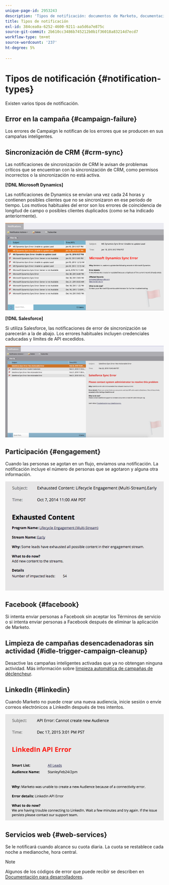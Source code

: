 ```yaml
---
unique-page-id: 2953243
description: 'Tipos de notificación: documentos de Marketo, documentación del producto'
title: Tipos de notificación
exl-id: 384cea0a-6252-4600-9211-aa5d6a7e875c
source-git-commit: 2b610cc3486b745212b0b1f36018a83214d7ecd7
workflow-type: tm+mt
source-wordcount: '237'
ht-degree: 5%

---
```


# Tipos de notificación {#notification-types}

Existen varios tipos de notificación.

## Error en la campaña  {#campaign-failure}

Los errores de Campaign le notifican de los errores que se producen en sus campañas inteligentes.

## Sincronización de CRM {#crm-sync}

Las notificaciones de sincronización de CRM le avisan de problemas críticos que se encuentran con la sincronización de CRM, como permisos incorrectos o la sincronización no está activa.

**[!DNL Microsoft Dynamics]**

Las notificaciones de Dynamics se envían una vez cada 24 horas y contienen posibles clientes que no se sincronizaron en ese período de tiempo. Los motivos habituales del error son los errores de coincidencia de longitud de campo o posibles clientes duplicados (como se ha indicado anteriormente).

![](assets/image2016-1-20-11-3a19-3a58.png)

**[!DNL Salesforce]**

Si utiliza Salesforce, las notificaciones de error de sincronización se parecerán a la de abajo. Los errores habituales incluyen credenciales caducadas y límites de API excedidos.

![](assets/salesforcesyncerror.png)

## Participación {#engagement}

Cuando las personas se agotan en un flujo, enviamos una notificación. La notificación incluye el número de personas que se agotaron y alguna otra información.

![](assets/image2014-10-14-10-3a57-3a9.png)

## Facebook {#facebook}

Si intenta enviar personas a Facebook sin aceptar los Términos de servicio o si intenta enviar personas a Facebook después de eliminar la aplicación de Marketo.

## Limpieza de campañas desencadenadoras sin actividad {#idle-trigger-campaign-cleanup}

Desactive las campañas inteligentes activadas que ya no obtengan ninguna actividad. Más información sobre [limpieza automática de campañas de déclencheur](/help/marketo/product-docs/core-marketo-concepts/smart-campaigns/using-smart-campaigns/automatic-trigger-campaign-cleanup.md).

## LinkedIn {#linkedin}

Cuando Marketo no puede crear una nueva audiencia, inicie sesión o envíe correos electrónicos a LinkedIn después de tres intentos.

![](assets/linkedin.png)

## Servicios web {#web-services}

Se le notificará cuando alcance su cuota diaria. La cuota se restablece cada noche a medianoche, hora central.

>[!NOTE]
>
>Algunos de los códigos de error que puede recibir se describen en [Documentación para desarrolladores](https://experienceleague.adobe.com/en/docs/marketo-developer/marketo/rest/error-codes).
